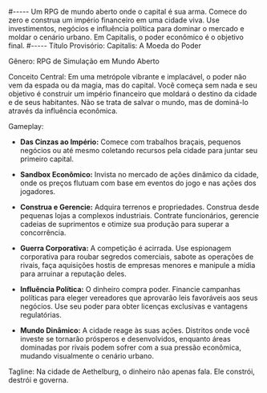 #-----
Um RPG de mundo aberto onde o capital é sua arma. Comece do zero e construa um império financeiro em uma cidade viva. Use investimentos, negócios e influência política para dominar o mercado e moldar o cenário urbano. Em Capitalis, o poder econômico é o objetivo final.
#-----
Título Provisório: Capitalis: A Moeda do Poder

Gênero: RPG de Simulação em Mundo Aberto

Conceito Central: Em uma metrópole vibrante e implacável, o poder não vem da espada ou da magia, mas do capital. Você começa sem nada e seu objetivo é construir um império financeiro que moldará o destino da cidade e de seus habitantes. Não se trata de salvar o mundo, mas de dominá-lo através da influência econômica.

Gameplay:

*   **Das Cinzas ao Império:** Comece com trabalhos braçais, pequenos negócios ou até mesmo coletando recursos pela cidade para juntar seu primeiro capital.

*   **Sandbox Econômico:** Invista no mercado de ações dinâmico da cidade, onde os preços flutuam com base em eventos do jogo e nas ações dos jogadores.

*   **Construa e Gerencie:** Adquira terrenos e propriedades. Construa desde pequenas lojas a complexos industriais. Contrate funcionários, gerencie cadeias de suprimentos e otimize sua produção para superar a concorrência.

*   **Guerra Corporativa:** A competição é acirrada. Use espionagem corporativa para roubar segredos comerciais, sabote as operações de rivais, faça aquisições hostis de empresas menores e manipule a mídia para arruinar a reputação deles.

*   **Influência Política:** O dinheiro compra poder. Financie campanhas políticas para eleger vereadores que aprovarão leis favoráveis aos seus negócios. Use seu poder para obter licenças exclusivas e vantagens regulatórias.

*   **Mundo Dinâmico:** A cidade reage às suas ações. Distritos onde você investe se tornarão prósperos e desenvolvidos, enquanto áreas dominadas por rivais podem sofrer com a sua pressão econômica, mudando visualmente o cenário urbano.

Tagline: Na cidade de Aethelburg, o dinheiro não apenas fala. Ele constrói, destrói e governa.

